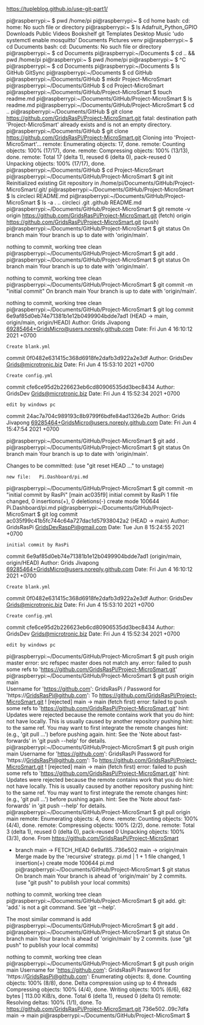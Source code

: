https://tupleblog.github.io/use-git-part1/

pi@raspberrypi:~ $ pwd
/home/pi
pi@raspberrypi:~ $ cd home
bash: cd: home: No such file or directory
pi@raspberrypi:~ $ ls
 Adafruit_Python_GPIO   Downloads   Public                            Videos
 Bookshelf              git         Templates
 Desktop                Music      'udo systemctl enable mosquitto'
 Documents              Pictures    venv
pi@raspberrypi:~ $ cd Ducuments
bash: cd: Ducuments: No such file or directory
pi@raspberrypi:~ $ cd Documents 
pi@raspberrypi:~/Documents $ cd .. && pwd
/home/pi
pi@raspberrypi:~ $ pwd
/home/pi
pi@raspberrypi:~ $ ^C
pi@raspberrypi:~ $ cd Documents
pi@raspberrypi:~/Documents $ ls
GitHub  GitSync
pi@raspberrypi:~/Documents $ cd GitHub
pi@raspberrypi:~/Documents/GitHub $ mkdir Project-MicroSmart
pi@raspberrypi:~/Documents/GitHub $ cd Project-MicroSmart
pi@raspberrypi:~/Documents/GitHub/Project-MicroSmart $ touch readme.md
pi@raspberrypi:~/Documents/GitHub/Project-MicroSmart $ ls
readme.md
pi@raspberrypi:~/Documents/GitHub/Project-MicroSmart $ cd ..
pi@raspberrypi:~/Documents/GitHub $ git clone https://github.com/GridsRasPi/Project-MicroSmart.git
fatal: destination path 'Project-MicroSmart' already exists and is not an empty directory.
pi@raspberrypi:~/Documents/GitHub $ git clone https://github.com/GridsRasPi/Project-MicroSmart.git
Cloning into 'Project-MicroSmart'...
remote: Enumerating objects: 17, done.
remote: Counting objects: 100% (17/17), done.
remote: Compressing objects: 100% (13/13), done.
remote: Total 17 (delta 1), reused 6 (delta 0), pack-reused 0
Unpacking objects: 100% (17/17), done.
pi@raspberrypi:~/Documents/GitHub $ cd Project-MicroSmart
pi@raspberrypi:~/Documents/GitHub/Project-MicroSmart $ git init
Reinitialized existing Git repository in /home/pi/Documents/GitHub/Project-MicroSmart/.git/
pi@raspberrypi:~/Documents/GitHub/Project-MicroSmart $ ls
circleci  README.md
pi@raspberrypi:~/Documents/GitHub/Project-MicroSmart $ ls -a
.  ..  circleci  .git  .github  README.md
pi@raspberrypi:~/Documents/GitHub/Project-MicroSmart $ git remote -v
origin	https://github.com/GridsRasPi/Project-MicroSmart.git (fetch)
origin	https://github.com/GridsRasPi/Project-MicroSmart.git (push)
pi@raspberrypi:~/Documents/GitHub/Project-MicroSmart $ git status
On branch main
Your branch is up to date with 'origin/main'.

nothing to commit, working tree clean
pi@raspberrypi:~/Documents/GitHub/Project-MicroSmart $ git add .
pi@raspberrypi:~/Documents/GitHub/Project-MicroSmart $ git status
On branch main
Your branch is up to date with 'origin/main'.

nothing to commit, working tree clean
pi@raspberrypi:~/Documents/GitHub/Project-MicroSmart $ git commit -m "initial commit"
On branch main
Your branch is up to date with 'origin/main'.

nothing to commit, working tree clean
pi@raspberrypi:~/Documents/GitHub/Project-MicroSmart $ git log
commit 6e9af85d0eb74e71381b1e12b0499904bdde7ad1 (HEAD -> main, origin/main, origin/HEAD)
Author: Grids Jivapong <69285464+GridsMicro@users.noreply.github.com>
Date:   Fri Jun 4 16:10:12 2021 +0700

    Create blank.yml

commit 0f0482e631415c368d6918fe2dafb3d922a2e3df
Author: GridsDev <Grids@microtronic.biz>
Date:   Fri Jun 4 15:53:10 2021 +0700

    Create config.yml

commit cfe6ce95d2b226623eb6cd80906535dd3bec8434
Author: GridsDev <Grids@microtronic.biz>
Date:   Fri Jun 4 15:52:34 2021 +0700

    edit by windows pc

commit 24ac7a704c989193c8b9799f6bdfe84ad1326e2b
Author: Grids Jivapong <69285464+GridsMicro@users.noreply.github.com>
Date:   Fri Jun 4 15:47:54 2021 +0700

pi@raspberrypi:~/Documents/GitHub/Project-MicroSmart $ git add .
pi@raspberrypi:~/Documents/GitHub/Project-MicroSmart $ git status
On branch main
Your branch is up to date with 'origin/main'.

Changes to be committed:
  (use "git reset HEAD <file>..." to unstage)

	new file:   Pi.Dashboard/pi.md

pi@raspberrypi:~/Documents/GitHub/Project-MicroSmart $ git commit -m "initial commit by RasPi"
[main ac035f9] initial commit by RasPi
 1 file changed, 0 insertions(+), 0 deletions(-)
 create mode 100644 Pi.Dashboard/pi.md
pi@raspberrypi:~/Documents/GitHub/Project-MicroSmart $ git log
commit ac035f99c41b5fc744c64a727dac1d57938042a2 (HEAD -> main)
Author: GridsRasPi <GridsDevRaspPi@gmail.com>
Date:   Tue Jun 8 15:24:55 2021 +0700

    initial commit by RasPi

commit 6e9af85d0eb74e71381b1e12b0499904bdde7ad1 (origin/main, origin/HEAD)
Author: Grids Jivapong <69285464+GridsMicro@users.noreply.github.com>
Date:   Fri Jun 4 16:10:12 2021 +0700

    Create blank.yml

commit 0f0482e631415c368d6918fe2dafb3d922a2e3df
Author: GridsDev <Grids@microtronic.biz>
Date:   Fri Jun 4 15:53:10 2021 +0700

    Create config.yml

commit cfe6ce95d2b226623eb6cd80906535dd3bec8434
Author: GridsDev <Grids@microtronic.biz>
Date:   Fri Jun 4 15:52:34 2021 +0700

    edit by windows pc
pi@raspberrypi:~/Documents/GitHub/Project-MicroSmart $ git push origin master
error: src refspec master does not match any.
error: failed to push some refs to 'https://github.com/GridsRasPi/Project-MicroSmart.git'
pi@raspberrypi:~/Documents/GitHub/Project-MicroSmart $ git push origin main  
Username for 'https://github.com': GridsRasPi
/
Password for 'https://GridsRasPi@github.com': 
To https://github.com/GridsRasPi/Project-MicroSmart.git
 ! [rejected]        main -> main (fetch first)
error: failed to push some refs to 'https://github.com/GridsRasPi/Project-MicroSmart.git'
hint: Updates were rejected because the remote contains work that you do
hint: not have locally. This is usually caused by another repository pushing
hint: to the same ref. You may want to first integrate the remote changes
hint: (e.g., 'git pull ...') before pushing again.
hint: See the 'Note about fast-forwards' in 'git push --help' for details.
pi@raspberrypi:~/Documents/GitHub/Project-MicroSmart $ git push origin main
Username for 'https://github.com': GridsRasPi
Password for 'https://GridsRasPi@github.com': 
To https://github.com/GridsRasPi/Project-MicroSmart.git
 ! [rejected]        main -> main (fetch first)
error: failed to push some refs to 'https://github.com/GridsRasPi/Project-MicroSmart.git'
hint: Updates were rejected because the remote contains work that you do
hint: not have locally. This is usually caused by another repository pushing
hint: to the same ref. You may want to first integrate the remote changes
hint: (e.g., 'git pull ...') before pushing again.
hint: See the 'Note about fast-forwards' in 'git push --help' for details.
pi@raspberrypi:~/Documents/GitHub/Project-MicroSmart $ git pull origin main
remote: Enumerating objects: 4, done.
remote: Counting objects: 100% (4/4), done.
remote: Compressing objects: 100% (2/2), done.
remote: Total 3 (delta 1), reused 0 (delta 0), pack-reused 0
Unpacking objects: 100% (3/3), done.
From https://github.com/GridsRasPi/Project-MicroSmart
 * branch            main       -> FETCH_HEAD
   6e9af85..736e502  main       -> origin/main
Merge made by the 'recursive' strategy.
 pi.md | 1 +
 1 file changed, 1 insertion(+)
 create mode 100644 pi.md
pi@raspberrypi:~/Documents/GitHub/Project-MicroSmart $ git status
On branch main
Your branch is ahead of 'origin/main' by 2 commits.
  (use "git push" to publish your local commits)

nothing to commit, working tree clean
pi@raspberrypi:~/Documents/GitHub/Project-MicroSmart $ git add.
git: 'add.' is not a git command. See 'git --help'.

The most similar command is
	add
pi@raspberrypi:~/Documents/GitHub/Project-MicroSmart $ git add .
pi@raspberrypi:~/Documents/GitHub/Project-MicroSmart $ git status
On branch main
Your branch is ahead of 'origin/main' by 2 commits.
  (use "git push" to publish your local commits)

nothing to commit, working tree clean
pi@raspberrypi:~/Documents/GitHub/Project-MicroSmart $ git push origin main
Username for 'https://github.com': GridsRasPi
Password for 'https://GridsRasPi@github.com': 
Enumerating objects: 8, done.
Counting objects: 100% (8/8), done.
Delta compression using up to 4 threads
Compressing objects: 100% (4/4), done.
Writing objects: 100% (6/6), 682 bytes | 113.00 KiB/s, done.
Total 6 (delta 1), reused 0 (delta 0)
remote: Resolving deltas: 100% (1/1), done.
To https://github.com/GridsRasPi/Project-MicroSmart.git
   736e502..09c7dfa  main -> main
pi@raspberrypi:~/Documents/GitHub/Project-MicroSmart $ 
